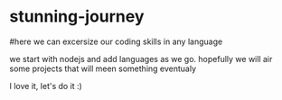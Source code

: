 # stunning-journey

#here we can excersize our coding skills in any language

we start with nodejs and add languages as we go.
hopefully we will air some projects that will meen something eventualy

I love it, let's do it :)
